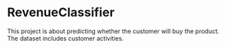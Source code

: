 # RevenueClassifier
This project is about predicting whether the customer will buy the product. The dataset includes customer activities.
